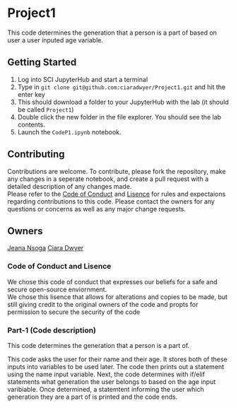 # Project1
This code determines the generation that a person is a part of based on user a user inputed age variable.

## Getting Started
1. Log into SCI JupyterHub and start a terminal
2. Type in `git clone git@github.com:ciaradwyer/Project1.git` and hit the enter key
3. This should download a folder to your JupyterHub with the lab (it should be called `Project1`)
4. Double click the new folder in the file explorer. You should see the lab contents.
5. Launch the `CodeP1.ipynb` notebook. 

## Contributing
Contributions are welcome. To contribute, please fork the repository, make any changes in a seperate notebook, and create a pull request with a detailed description of any changes made.  
Please refer to the [Code of Conduct](https://github.com/ciaradwyer/Project1/blob/main/CODE-OF-CONDUCT.md) and [Lisence](https://github.com/ciaradwyer/Project1/blob/main/LICENSE.md) for rules and expectaions regarding contributions to this code.
Please contact the owners for any questions or concerns as well as any major change requests. 

## Owners 
[Jeana Nsoga](jpn27@pitt.edu) 
[Ciara Dwyer](cmd255@pitt.edu)

### Code of Conduct and Lisence
We chose this code of conduct that expresses our beliefs for a safe and secure open-source enviornment.  
We chose this lisence that allows for alterations and copies to be made, but still giving credit to the original owners of the code and propts for permission to secure the security of the code

### Part-1 (Code description)
This code determines the generation that a person is a part of. 

This code asks the user for their name and their age. It stores both of these inputs into variables to be used later. The code then prints out a statement using the name input variable. Next, the code determines with if/elif statements what generation the user belongs to based on the age input varibiable. Once determined, a statemtent informing the user which generation they are a part of is printed and the code ends.

